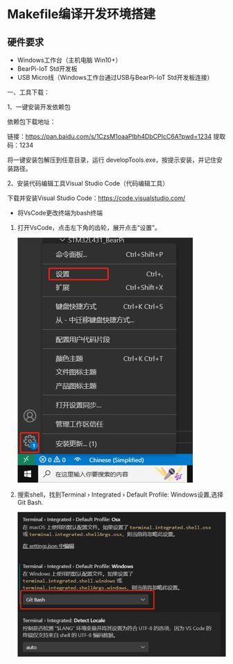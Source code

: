 # Makefile编译开发环境搭建

## 硬件要求

-   Windows工作台（主机电脑 Win10+）
-   BearPi-IoT Std开发板
-   USB Micro线（Windows工作台通过USB与BearPi-IoT Std开发板连接）


一、工具下载：


1、一键安装开发依赖包

依赖包下载地址：

链接：https://pan.baidu.com/s/1CzsM1oaaPIbh4DbCPIcC6A?pwd=1234 
提取码：1234

 将一键安装包解压到任意目录，运行 developTools.exe，按提示安装，并记住安装路径。

2、安装代码编辑工具Visual Studio Code（代码编辑工具）

下载并安装Visual Studio Code：https://code.visualstudio.com/

- 将VsCode更改终端为bash终端
1. 打开VsCode，点击左下角的齿轮，展开点击“设置”。

    ![GitBash](figures/打开设置.png)
    
2. 搜索shell，找到Terminal › Integrated › Default Profile: Windows设置,选择 Git Bash.

    ![GitBash](figures/Git_Bash.png)